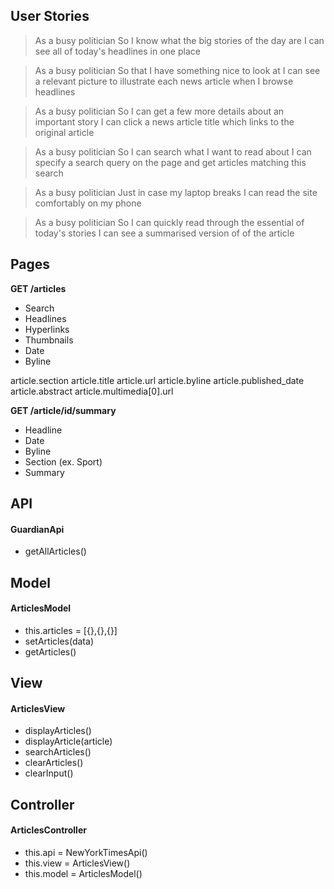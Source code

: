 ## User Stories

> As a busy politician
> So I know what the big stories of the day are
> I can see all of today's headlines in one place

> As a busy politician
> So that I have something nice to look at
> I can see a relevant picture to illustrate each news article when I browse headlines

> As a busy politician
> So I can get a few more details about an important story
> I can click a news article title which links to the original article

> As a busy politician
> So I can search what I want to read about
> I can specify a search query on the page and get articles matching this search

> As a busy politician
> Just in case my laptop breaks
> I can read the site comfortably on my phone

> As a busy politician
> So I can quickly read through the essential of today's stories
> I can see a summarised version of of the article

## Pages

**GET /articles**

- Search
- Headlines
- Hyperlinks
- Thumbnails
- Date
- Byline

article.section
article.title
article.url
article.byline
article.published_date
article.abstract
article.multimedia[0].url

**GET /article/id/summary**

- Headline
- Date
- Byline
- Section (ex. Sport)
- Summary

## API

#### GuardianApi

- getAllArticles()

## Model

#### ArticlesModel

- this.articles = [{},{},{}]
- setArticles(data)
- getArticles()

## View

#### ArticlesView

- displayArticles()
- displayArticle(article)
- searchArticles()
- clearArticles()
- clearInput()

## Controller

#### ArticlesController

- this.api = NewYorkTimesApi()
- this.view = ArticlesView()
- this.model = ArticlesModel()
